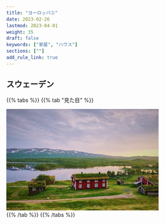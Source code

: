 ```yaml
---
title: "ヨーロッパ②"
date: 2023-02-26
lastmod: 2023-04-01
weight: 35
draft: false
keywords: ["家屋", "ハウス"]
sections: [""]
add_rule_link: true
---
```


<script async src="//embedr.flickr.com/assets/client-code.js" charset="utf-8"></script>

## スウェーデン

{{% tabs %}}
{{% tab "見た目" %}}
<div class="googlemap-if unclickable">
<img src="2023-05-24-23-20-35.png" width="80%">
</div>
{{% /tab %}}
{{% /tabs %}}


